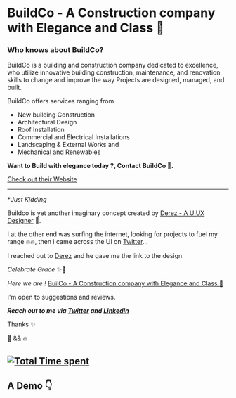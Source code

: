 # BuildCo - A Construction company with Elegance and Class 💯
### Who knows about BuildCo? 

BuildCo is a building and construction company dedicated to excellence, who utilize innovative building construction, maintenance, and renovation skills to change and improve the way Projects are designed, managed, and built.

BuildCo offers services ranging from 

- New building Construction
- Architectural Design 
- Roof Installation
- Commercial and Electrical Installations
- Landscaping & External Works and
- Mechanical and Renewables

**Want to Build with elegance today ?, Contact BuildCo 💯.**

[Check out their Website](https://devdesiign.github.io/BuildCo/)

---

**Just Kidding*

Buildco is yet another imaginary concept created by [Derez - A UIUX Designer](https://twitter.com/iamDeRez1?t=iq9Lmucoy-2BoGiiFQb9Ig&s=08) 💪.

I at the other end was surfing the internet, looking for projects to fuel my range 🔥🔥, then i came across the UI on [Twitter](https://twitter.com/d3vd3511gn)...

I reached out to [Derez](https://twitter.com/iamDeRez1?t=iq9Lmucoy-2BoGiiFQb9Ig&s=08) and he gave me the link to the design. 

*Celebrate Grace* ✨🤍

*Here we are !* [BuilCo - A Construction company with Elegance and Class 💯](https://devdesiign.github.io/BuildCo/)

I'm open to suggestions and reviews.

***Reach out to me via [Twitter](https://twitter.com/d3vd3511gn) and [LinkedIn](https://www.linkedin.com/in/muiz-haruna-321841187/)***

Thanks ✨

🤍 && 🔥

[![Total Time spent](https://wakatime.com/badge/user/fb658d00-4e70-4cd7-8cda-72b8f1ef0325/project/fddcb164-d353-4446-bf84-22e8ede6bee9.svg)](https://wakatime.com/badge/user/fb658d00-4e70-4cd7-8cda-72b8f1ef0325/project/fddcb164-d353-4446-bf84-22e8ede6bee9)
---

## A Demo 👇
